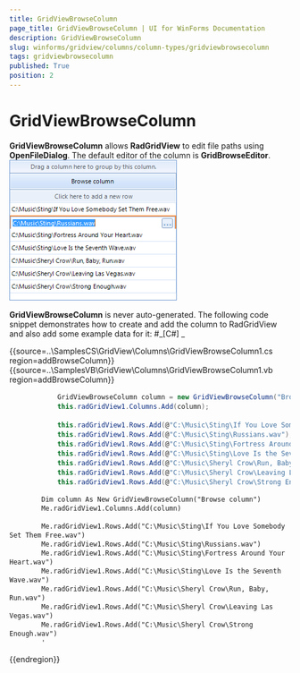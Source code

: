 ```yaml
---
title: GridViewBrowseColumn
page_title: GridViewBrowseColumn | UI for WinForms Documentation
description: GridViewBrowseColumn
slug: winforms/gridview/columns/column-types/gridviewbrowsecolumn
tags: gridviewbrowsecolumn
published: True
position: 2
---
```


# GridViewBrowseColumn



__GridViewBrowseColumn__ allows __RadGridView__ to edit file paths using
      	__OpenFileDialog__. The default editor of the column is __GridBrowseEditor__.
      ![gridview-columns-gridviewbrowsecolumn 001](images/gridview-columns-gridviewbrowsecolumn001.png)

__GridViewBrowseColumn__ is never auto-generated. The following code snippet
			demonstrates how to create and add the column to RadGridView and also add some example data for it:
		#_[C#] _

	



{{source=..\SamplesCS\GridView\Columns\GridViewBrowseColumn1.cs region=addBrowseColumn}} 
{{source=..\SamplesVB\GridView\Columns\GridViewBrowseColumn1.vb region=addBrowseColumn}} 

````C#
            GridViewBrowseColumn column = new GridViewBrowseColumn("Browse column");
            this.radGridView1.Columns.Add(column);

            this.radGridView1.Rows.Add(@"C:\Music\Sting\If You Love Somebody Set Them Free.wav");
            this.radGridView1.Rows.Add(@"C:\Music\Sting\Russians.wav");
            this.radGridView1.Rows.Add(@"C:\Music\Sting\Fortress Around Your Heart.wav");
            this.radGridView1.Rows.Add(@"C:\Music\Sting\Love Is the Seventh Wave.wav");
            this.radGridView1.Rows.Add(@"C:\Music\Sheryl Crow\Run, Baby, Run.wav");
            this.radGridView1.Rows.Add(@"C:\Music\Sheryl Crow\Leaving Las Vegas.wav");
            this.radGridView1.Rows.Add(@"C:\Music\Sheryl Crow\Strong Enough.wav");
````
````VB.NET
        Dim column As New GridViewBrowseColumn("Browse column")
        Me.radGridView1.Columns.Add(column)

        Me.radGridView1.Rows.Add("C:\Music\Sting\If You Love Somebody Set Them Free.wav")
        Me.radGridView1.Rows.Add("C:\Music\Sting\Russians.wav")
        Me.radGridView1.Rows.Add("C:\Music\Sting\Fortress Around Your Heart.wav")
        Me.radGridView1.Rows.Add("C:\Music\Sting\Love Is the Seventh Wave.wav")
        Me.radGridView1.Rows.Add("C:\Music\Sheryl Crow\Run, Baby, Run.wav")
        Me.radGridView1.Rows.Add("C:\Music\Sheryl Crow\Leaving Las Vegas.wav")
        Me.radGridView1.Rows.Add("C:\Music\Sheryl Crow\Strong Enough.wav")
        '
````

{{endregion}} 



